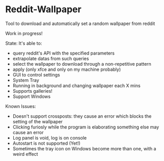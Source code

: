 # Reddit-Wallpaper
Tool to download and automatically set a random wallpaper from reddit

Work in progress!

State: It's able to:
- query reddit's API with the specified parameters
- extrapolate datas from such queries
- select the wallpaper to download through a non-repetitive pattern
- apply (only xfce and only on my machine probably)
- GUI to control settings
- System Tray
- Running in background and changing wallpaper each X mins
- Supports galleries!
- Support Windows

Known Issues:
- Doesn't support crossposts: they cause an error which blocks the setting of the wallpaper
- Clicking furiosly while the program is elaborating something else may cause an error
- Log panel is void, log is on console
- Autostart is not supported (Yet!)
- Sometimes the tray icon on Windows become more than one, with a weird effect


